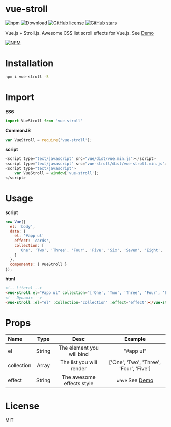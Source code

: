 # vue-stroll
[![npm](https://img.shields.io/npm/v/vue-stroll.svg?maxAge=2592000&style=flat-square)](https://www.npmjs.com/package/vue-stroll)
![Download](https://img.shields.io/npm/dt/vue-stroll.svg?style=flat-square)
[![GitHub license](https://img.shields.io/badge/license-MIT-blue.svg?style=flat-square)](https://raw.githubusercontent.com/xiaoluoboding/vue-stroll/master/LICENSE)
[![GitHub stars](https://img.shields.io/github/stars/xiaoluoboding/vue-stroll.svg?style=flat-square)](https://github.com/xiaoluoboding/vue-stroll/stargazers)

Vue.js + Stroll.js. Awesome CSS list scroll effects for Vue.js. See [Demo](https://xiaoluoboding.github.io/vue-number-spinner)

[![NPM](https://nodei.co/npm/vue-stroll.png?downloads=true&downloadRank=true&stars=true)](https://nodei.co/npm/vue-stroll/)


# Installation

```bash
npm i vue-stroll -S
```

# Import

**ES6**
```javascript
import VueStroll from 'vue-stroll'
```

**CommonJS**

```javascript
var VueStroll = require('vue-stroll');
```

**script**

```javascript
<script type="text/javascript" src="vue/dist/vue.min.js"></script>
<script type="text/javascript" src="vue-stroll/dist/vue-stroll.min.js"></script>
<script type="text/javascript">
    var VueStroll = window['vue-stroll'];
</script>
```

# Usage

**script**

```javascript
new Vue({
  el: 'body',
  data: {
    el: '#app ul'
    effect: 'cards',
    collection: [
      'One', 'Two', 'Three', 'Four', 'Five', 'Six', 'Seven', 'Eight', 'Nine', 'Ten'
    ]
  },
  components: { VueStroll }
});
```

**html**

```html
<!-- Literal -->
<vue-stroll el="#app ul" collection="['One', 'Two', 'Three', 'Four', 'Five']" effect="cards"></vue-stroll>
<!-- Dynamic -->
<vue-stroll :el="el" :collection="collection" :effect="effect"></vue-stroll>
```

# Props

| Name  | Type | Desc  | Example  |
| :-------- | :--------:|:--------:|:--------:|
| el | String  | The element you will bind | "#app ul" |
| collection | Array  | The list you will render | ['One', 'Two', 'Three', 'Four', 'Five'] |
| effect | String  | The awesome effects style | `wave` See [Demo](https://xiaoluoboding.github.io/vue-number-spinner) |

# License

MIT
